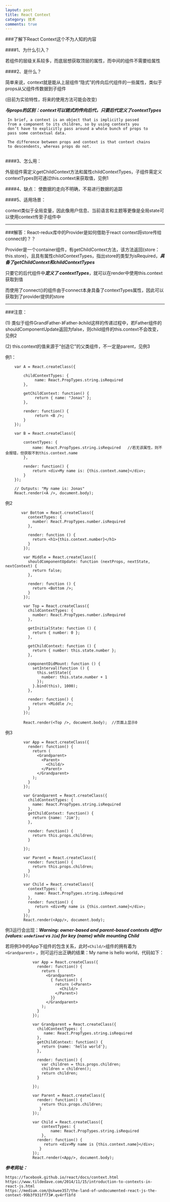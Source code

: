 ```yaml
---
layout: post
title: React Context
category: 技术
comments: true
---
```


###了解下React Context这个不为人知的内容


####1、为什么引入？

若组件的层级关系较多，而底层想获取顶层的属性，而中间的组件不需要给属性

####2、是什么？

简单来说，context就是能从上层组件“隐式”的传向后代组件的一些属性，类似于props从父组件传数据到子组件

(目前为实验特性，将来的使用方法可能会改变)

***与props的区别：context可以链式的传向后代，只要后代定义了contextTypes***

```
 In brief, a context is an object that is implicitly passed
 from a component to its children, so by using contexts you 
 don’t have to explicitly pass around a whole bunch of props to 
 pass some contextual data.
 
 The difference between props and context is that context chains 
 to descendents, whereas props do not.
 
```

####3、怎么用：

外层组件需定义getChildContext方法和属性childContextTypes，子组件需定义contextTypes则可通过this.context来获取值，见例1

####4、缺点：
使数据的走向不明确，不易进行数据的追踪

####5、适用场景：

context类似于全局变量，因此像用户信息、当前语言和主题等更像是全局state可以使用context传至子组件中

*****************

###解答：React-redux库中的Provider是如何借助于react context将store传给connect的？？

Provider是一个container组件，有getChildContext方法，该方法返回{store：this.store}，且具有属性childContextTypes，指出store的类型为isRequired，***具备了getChildContext和childContextTypes***

只要它的后代组件中***定义了 contextTypes***，就可以在render中使用this.context获取到值

而使用了connect()的组件由于connect本身具备了contextTypes属性，因此可以获取到了provider提供的store
*****************

###注意：

(1) 类似于组件GrandFather-》Father-》child这样的传递过程中，若Father组件的shouldComponentUpdate返回为false，则child组件的this.context不会改变，见例2

(2) this.context的值来源于“创造它”的父类组件，不一定是parent，见例3


例1：
			
		var A = React.createClass({

            childContextTypes: {
                 name: React.PropTypes.string.isRequired
            },

            getChildContext: function() {
                 return { name: "Jonas" };
            },

            render: function() {
                 return <B />;
            }
        });

        var B = React.createClass({

            contextTypes: {
                name: React.PropTypes.string.isRequired   //若无该属性，则不会报错，但获取不到this.context.name
            },

            render: function() {
                return <div>My name is: {this.context.name}</div>;
            }
        });

        // Outputs: "My name is: Jonas"
        React.render(<A />, document.body);
        
例2

           var Bottom = React.createClass({
              contextTypes: {
                number: React.PropTypes.number.isRequired
              },

              render: function () {
                return <h1>{this.context.number}</h1>
              }
            });

            var Middle = React.createClass({
              shouldComponentUpdate: function (nextProps, nextState, nextContext) {
                return false;
              },

              render: function () {
                return <Bottom />;
              }
            });

            var Top = React.createClass({
              childContextTypes: {
                number: React.PropTypes.number.isRequired
              },

              getInitialState: function () {
                return { number: 0 };
              },

              getChildContext: function () {
                return { number: this.state.number };
              },

              componentDidMount: function () {
                setInterval(function () {
                  this.setState({
                    number: this.state.number + 1
                  });
                }.bind(this), 1000);
              },

              render: function() {
                return <Middle />;    
              }
            });

            React.render(<Top />, document.body);  //页面上显示0
            
例3

			var App = React.createClass({
              render: function() {
                return (
                  <Grandparent>
                    <Parent>
                      <Child/>
                    </Parent>
                  </Grandparent>
                );
              }
            });

            var Grandparent = React.createClass({  
              childContextTypes: {
                name: React.PropTypes.string.isRequired
              },
              getChildContext: function() {
                return {name: 'Jim'};
              },
              
              render: function() {
                return this.props.children;
              }
                
            });

            var Parent = React.createClass({
              render: function() {
                return this.props.children;
              }
            });
            
            var Child = React.createClass({
              contextTypes: {
                 name: React.PropTypes.string.isRequired
              },
              render: function() {
                 return <div>My name is {this.context.name}</div>;
              }
            });
            React.render(<App/>, document.body);
            
例3运行会出现：***Warning: owner-based and parent-based contexts differ (values: `undefined` vs `Jim`) for key (name) while mounting Child***

若将例3中的App下组件的包含关系，此时`<Child/>`组件的拥有着为`<Grandparent>`
，则可运行出正确的结果：My name is hello world，代码如下：

```
	        var App = React.createClass({
              render: function() {
                return (
                  <Grandparent>
                    { function() {
                      return (<Parent>
                        <Child/>
                      </Parent>)
                    }}
                  </Grandparent>
                );
              }
            });

            var Grandparent = React.createClass({  
              childContextTypes: {
                 name: React.PropTypes.string.isRequired
              },
              getChildContext: function() {
                return {name: 'hello world'};
              },
              
              render: function() {
                var children = this.props.children;
                children = children();
                return children;
              }
                
            });
            
            var Parent = React.createClass({
              render: function() {
                return this.props.children;
               }
            });

            var Child = React.createClass({
                contextTypes: {
                    name: React.PropTypes.string.isRequired
                },
              render: function() {
                 return <div>My name is {this.context.name}</div>;
               }
            });
            React.render(<App/>, document.body);
```

***参考网址：***

```
https://facebook.github.io/react/docs/context.html
https://www.tildedave.com/2014/11/15/introduction-to-contexts-in-react-js.html
https://medium.com/@skwee357/the-land-of-undocumented-react-js-the-context-99b3f931ff73#.qv4rflbfd
```
